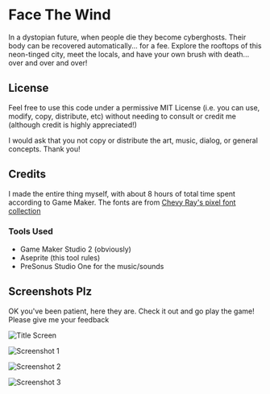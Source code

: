# Face The Wind

In a dystopian future, when people die they become cyberghosts. Their body can be recovered automatically... for a fee. Explore the rooftops of this neon-tinged city, meet the locals, and have your own brush with death... over and over and over!

## License
Feel free to use this code under a permissive MIT License (i.e. you can use, modify, copy, distribute, etc) without needing to consult or credit me (although credit is highly appreciated!)

I would ask that you not copy or distribute the art, music, dialog, or general concepts. Thank you!

## Credits
I made the entire thing myself, with about 8 hours of total time spent according to Game Maker. The fonts are from [Chevy Ray's pixel font collection](https://chevyray.itch.io/pixel-fonts)

### Tools Used
- Game Maker Studio 2 (obviously)
- Aseprite (this tool rules)
- PreSonus Studio One for the music/sounds

## Screenshots Plz
OK you've been patient, here they are. Check it out and go play the game! Please give me your feedback

![Title Screen](https://imgur.com/QojBaKl.png)

![Screenshot 1](https://imgur.com/quBf17n.png)

![Screenshot 2](https://imgur.com/snMpORu.png)

![Screenshot 3](https://imgur.com/D0qaMit.png)
